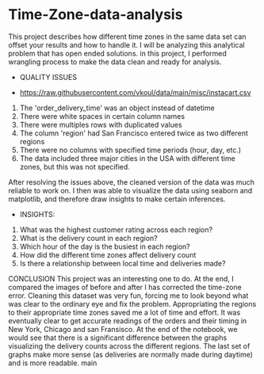 # Time-Zone-data-analysis
This project describes how different time zones in the same data set can offset your results and how to handle it.
I will be analyzing this analytical problem that has open ended solutions.
in this project, I performed wrangling process to make the data clean and ready for analysis.

* QUALITY ISSUES 

* https://raw.githubusercontent.com/vkoul/data/main/misc/instacart.csv
1. The 'order_delivery_time' was an object instead of datetime
2. There were white spaces in certain column names 
3. There were multiples rows with duplicated values
4. The column 'region' had San Francisco entered twice as two different regions 
5. There were no columns with specified time periods (hour, day, etc.)
6. The data included three major cities in the USA with different time zones, but this was not specified.

After resolving the issues above, the cleaned version of the data was much reliable to work on. I then was able to visualize the data using seaborn and matplotlib, and therefore draw insights to make certain inferences.

* INSIGHTS:
1. What was the highest customer rating across each region?
2. What is the delivery count in each region?
3. Which hour of the day is the busiest in each region?
4. How did the different time zones affect delivery count
5. Is there a relationship between local time and deliveries made?

CONCLUSION
This project was an interesting one to do. At the end, I compared the images of before and after I has corrected the time-zone error. Cleaning this dataset was very fun, forcing me to look beyond what was clear to the ordinary eye and fix the problem.
Appropriating the regions to their appropriate time zones saved  me a lot of time and effort.
It was eventually  clear to get accurate readings of the orders and their timing in New York, Chicago and san Fransisco.
At the end of the notebook, we would see that there is a significant difference between the graphs visualizing the delivery counts across the different regions. The last set of graphs make more sense (as deliveries are normally made during daytime) and is more readable.
 main
